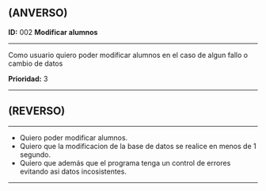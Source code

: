 **(ANVERSO)**
---

**ID:** 002 **Modificar alumnos**

---

Como usuario quiero poder modificar alumnos en el caso de algun fallo o cambio de datos

**Prioridad:** 3

---

**(REVERSO)**
---

---

* Quiero poder modificar alumnos.
* Quiero que la modificacion de la base de datos se realice en menos de 1 segundo.
* Quiero que además que el programa tenga un control de errores evitando asi datos incosistentes.

---
